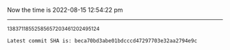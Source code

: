Now the time is 2022-08-15 12:54:22 pm

---

<small>13837118552585657203461202495124</small>

```txt
Latest commit SHA is: beca70bd3abe01bdcccd47297703e32aa2794e9c
```
